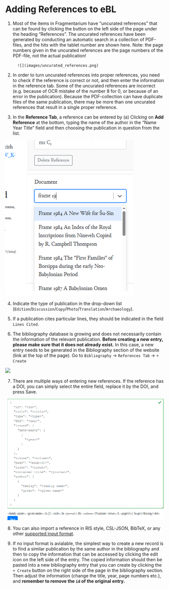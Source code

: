 # Adding References to eBL
1. Most of the items in Fragmentarium have “uncurated references” that can be found by clicking the button on the left side of the page under the heading “References”. The uncurated references have been generated by conducting an automatic search in a collection of PDF-files, and the hits with the tablet number are shown here. Note: the page numbers given in the uncurated references are the page numbers of the PDF-file, not the actual publication!

         ![](images/uncurated_references.png)

2. In order to turn uncurated references into proper references, you need to check if the reference is correct or not, and then enter the information in the reference tab. Some of the uncurated references are incorrect (e.g. because of OCR mistake of the number 8 for 0, or because of an error in the publication). Because the PDF-collection can have duplicate files of the same publication, there may be more than one uncurated references that result in a single proper reference.

3.	In the **Reference Tab**, a reference can be entered by (a) Clicking on **Add Reference** at the bottom, typing the name of the author in the “Name Year Title” field and then choosing the publication in question from the list.

![](images/enter_reference.png)

4. Indicate the type of publication in the drop-down list (`Edition`/`Discussion`/`Copy`/`Photo`/`Translation`/`Archaeology`).
   
5. If a publication cites particular lines, they should be indicated in the field `Lines Cited`.

6. The bibliography database is growing and does not necessarily contain the information of the relevant publication. **Before creating a new entry, please make sure that it does not already exist.** In this case, a new entry needs to be generated in the Bibliography section of the website (link at the top of the page). Go to `Bibliography` → `References Tab` → `+ Create`

![](images/create_references.png)

7. There are multiple ways of entering new references. If the reference has a DOI, you can simply select the entire field, replace it by the DOI, and press Save.


![](images/doi_modify.gif)

8. You can also import a reference in RIS style, CSL-JSON, BibTeX, or any other [supported input format](https://citation.js.org/api/0.3/tutorial-input_formats.html).
   
9. If no input format is avialable, the simplest way to create a new record is to find a similar publication by the same author in the bibliography and then to copy the information that can be accessed by clicking the edit icon on the left side of the entry. The copied information should then be pasted into a new bibliography entry that you can create by clicking the `+ Create` button on the right side of the page in the bibliography section. Then adjust the information (change the title, year, page numbers etc.), and **remember to remove the `id` of the original entry.**
